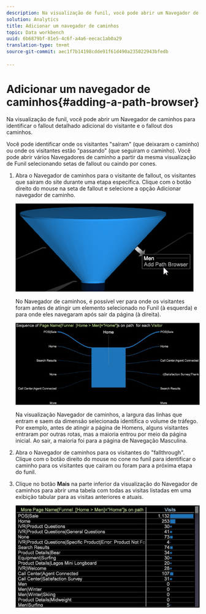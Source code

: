 ```yaml
---
description: Na visualização de funil, você pode abrir um Navegador de caminhos para identificar o fallout detalhado adicional do visitante e o fallout dos caminhos.
solution: Analytics
title: Adicionar um navegador de caminhos
topic: Data workbench
uuid: 6b6879bf-81e5-4c6f-a4a6-eecac1ab0a29
translation-type: tm+mt
source-git-commit: aec1f7b14198cdde91f61d490a235022943bfedb

---
```



# Adicionar um navegador de caminhos{#adding-a-path-browser}

Na visualização de funil, você pode abrir um Navegador de caminhos para identificar o fallout detalhado adicional do visitante e o fallout dos caminhos.

<!-- <a id="section_874AAAA89CB440EA9EABC514E987B613"></a> -->

Você pode identificar onde os visitantes &quot;saíram&quot; (que deixaram o caminho) ou onde os visitantes estão &quot;passando&quot; (que seguiram o caminho). Você pode abrir vários Navegadores de caminho a partir da mesma visualização de Funil selecionando setas de fallout ou caindo por cones.

1. Abra o Navegador de caminhos para o visitante de fallout, os visitantes que saíram do site durante uma etapa específica. Clique com o botão direito do mouse na seta de fallout e selecione a opção Adicionar navegador de caminho.

   ![](assets/funnel_path_browser_1.png)

   No Navegador de caminhos, é possível ver para onde os visitantes foram antes de atingir um elemento selecionado no Funil (à esquerda) e para onde eles navegaram após sair da página (à direita).

   ![](assets/funnel_path_browser_2.png)

   Na visualização Navegador de caminhos, a largura das linhas que entram e saem da dimensão selecionada identifica o volume de tráfego. Por exemplo, antes de atingir a página de Homens, alguns visitantes entraram por outras rotas, mas a maioria entrou por meio da página inicial. Ao sair, a maioria foi para a página de Navegação Masculina.

1. Abra o Navegador de caminhos para os visitantes do &quot;fallthrough&quot;. Clique com o botão direito do mouse no cone no funil para identificar o caminho para os visitantes que caíram ou foram para a próxima etapa do funil.
1. Clique no botão **Mais** na parte inferior da visualização do Navegador de caminhos para abrir uma tabela com todas as visitas listadas em uma exibição tabular para as visitas anteriores e atuais.

   ![](assets/path_browser_more.png)

